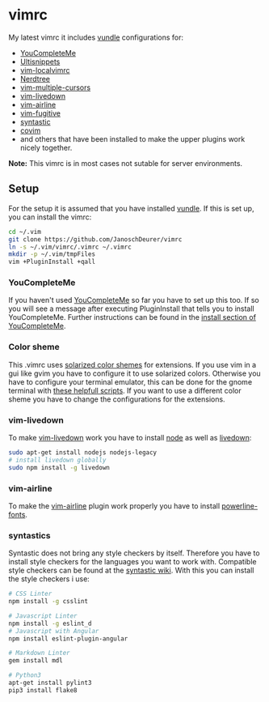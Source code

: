 # vimrc

My latest vimrc it includes [vundle](https://github.com/gmarik/Vundle.vim)
configurations for:

* [YouCompleteMe](https://github.com/Valloric/YouCompleteMe)
* [Ultisnippets](https://github.com/SirVer/ultisnips)
* [vim-localvimrc](https://github.com/embear/vim-localvimrc)
* [Nerdtree](https://github.com/scrooloose/nerdtree)
* [vim-multiple-cursors](https://github.com/terryma/vim-multiple-cursors)
* [vim-livedown](https://github.com/shime/vim-livedown)
* [vim-airline](https://github.com/bling/vim-airline)
* [vim-fugitive](https://github.com/tpope/vim-fugitive)
* [syntastic](https://github.com/scrooloose/syntastic)
* [covim](https://github.com/FredKSchott/CoVim)
* and others that have been installed to make the upper plugins work nicely together.

**Note:** This vimrc is in most cases not sutable for server environments.

## Setup

For the setup it is assumed that you have installed
[vundle](https://github.com/gmarik/Vundle.vim). If this is set up, you can
install the vimrc:

```bash
cd ~/.vim
git clone https://github.com/JanoschDeurer/vimrc
ln -s ~/.vim/vimrc/.vimrc ~/.vimrc
mkdir -p ~/.vim/tmpFiles
vim +PluginInstall +qall
```

### YouCompleteMe

If you haven't used [YouCompleteMe](https://github.com/Valloric/YouCompleteMe)
so far you have to set up this too. If so you will see a message after executing
PluginInstall that tells you to install YouCompleteMe. Further instructions can
be found in the [install section of
YouCompleteMe](https://github.com/Valloric/YouCompleteMe#ubuntu-linux-x64-super-quick-installation).

### Color sheme

This .vimrc uses [solarized color shemes](http://ethanschoonover.com/solarized)
for extensions. If you use vim in a gui like gvim you have to configure it to
 use solarized colors. Otherwise you have to configure your terminal emulator,
 this can be done for the gnome terminal with [these helpfull
 scripts](https://github.com/Anthony25/gnome-terminal-colors-solarized). If
 you want to use a different color sheme you have to change the configurations
 for the extensions.

### vim-livedown

To make [vim-livedown](https://github.com/shime/vim-livedown) work you have to
install [node](https://nodejs.org/en/) as well as
[livedown](https://github.com/shime/livedown):

```bash
sudo apt-get install nodejs nodejs-legacy
# install livedown globally
sudo npm install -g livedown
```

### vim-airline

To make the [vim-airline](https://github.com/bling/vim-airline) plugin work
properly you have to install
[powerline-fonts](https://powerline.readthedocs.org/en/master/installation/linux.html#fonts-installation).

### syntastics

Syntastic does not bring any style checkers by itself. Therefore you have to
install style checkers for the languages you want to work with. Compatible
style checkers can be found at the [syntastic
wiki](https://github.com/scrooloose/syntastic/wiki/Syntax-Checkers). With this
you can install the style checkers i use:

```bash
# CSS Linter
npm install -g csslint

# Javascript Linter
npm install -g eslint_d
# Javascript with Angular
npm install eslint-plugin-angular

# Markdown Linter
gem install mdl

# Python3
apt-get install pylint3
pip3 install flake8


```
